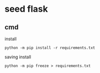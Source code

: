 # seed flask

## cmd

<p>install</p>

```shell
python -m pip install -r requirements.txt
```

<p>saving install</p>

```shell
python -m pip freeze > requirements.txt
```
